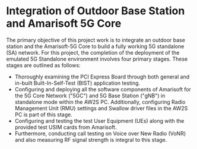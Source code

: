 # Integration of Outdoor Base Station and Amarisoft 5G Core
The primary objective of this project work is to integrate an outdoor base station and the Amarisoft-5G Core to build a fully working 5G standalone (SA) network. For this project, the completion of the deployment of the emulated 5G Standalone environment involves four primary stages. These stages are outlined as follows:
- Thoroughly examining the PCI Express Board through both general and in-built Built-In-Self-Test (BIST) application testing.
- Configuring and deploying all the software components of Amarisoft for the 5G Core Network ("5GC") and 5G Base Station ("gNB") in standalone mode within the AW2S PC. Additionally, configuring Radio Management Unit (RMU) settings and Swallow driver files in the AW2S PC is part of this stage.
- Configuring and testing the test User Equipment (UEs) along with the provided test USIM cards from Amarisoft.
- Furthermore, conducting call testing on Voice over New Radio (VoNR) and also measuring RF signal strength is integral to this stage.
